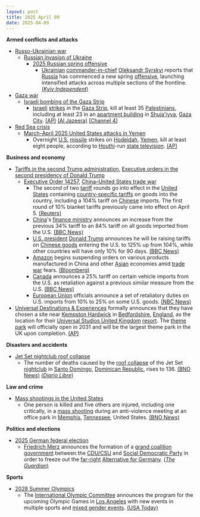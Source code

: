 ```yaml
---
layout: post
title: 2025 April 09
date: 2025-04-09
---
```



**Armed conflicts and attacks**

* [Russo-Ukrainian war](https://en.wikipedia.org/wiki/Russo-Ukrainian_War "Russo-Ukrainian War")
  + [Russian invasion of Ukraine](https://en.wikipedia.org/wiki/Russian_invasion_of_Ukraine "Russian invasion of Ukraine")
    - [2025 Russian spring offensive](https://en.wikipedia.org/wiki/2025_Russian_spring_offensive "2025 Russian spring offensive")
      * [Ukrainian](https://en.wikipedia.org/wiki/Ukraine "Ukraine") [commander-in-chief](https://en.wikipedia.org/wiki/Commander-in-Chief_of_the_Armed_Forces_of_Ukraine "Commander-in-Chief of the Armed Forces of Ukraine") [Oleksandr Syrskyi](https://en.wikipedia.org/wiki/Oleksandr_Syrskyi "Oleksandr Syrskyi") reports that [Russia](https://en.wikipedia.org/wiki/Russia "Russia") has commenced a new spring [offensive](https://en.wikipedia.org/wiki/Offensive_%28military%29 "Offensive (military)"), launching intensified attacks across multiple sections of the frontline. [(*Kyiv Independent*)](https://kyivindependent.com/russias-spring-offensive-has-already-begun-syrskyi-says/)
* [Gaza war](https://en.wikipedia.org/wiki/Gaza_war "Gaza war")
  + [Israeli bombing of the Gaza Strip](https://en.wikipedia.org/wiki/Israeli_bombing_of_the_Gaza_Strip "Israeli bombing of the Gaza Strip")
    - [Israeli](https://en.wikipedia.org/wiki/Israel "Israel") [strikes](https://en.wikipedia.org/wiki/Airstrike "Airstrike") in the [Gaza Strip](https://en.wikipedia.org/wiki/Gaza_Strip "Gaza Strip"), kill at least 35 [Palestinians](https://en.wikipedia.org/wiki/Palestinians "Palestinians"), including at least 23 in an [apartment building](https://en.wikipedia.org/wiki/Apartment_building "Apartment building") in [Shuja'iyya](https://en.wikipedia.org/wiki/Shuja%27iyya "Shuja'iyya"), [Gaza City](https://en.wikipedia.org/wiki/Gaza_City "Gaza City"). [(AP)](https://apnews.com/article/israel-palestinians-hamas-war-news-ceasefire-hostages-04-09-2025-ae1a50218b0679bf1186b259fddbea37) [(Al Jazeera)](https://www.aljazeera.com/news/liveblog/2025/4/9/live-israel-pounds-gaza-closes-unrwa-schools-in-occupied-east-jerusalem) [(Channel 4)](https://www.channel4.com/news/israeli-strike-on-residential-building-in-gaza-kills-at-least-23-people)
* [Red Sea crisis](https://en.wikipedia.org/wiki/Red_Sea_crisis "Red Sea crisis")
  + [March–April 2025 United States attacks in Yemen](https://en.wikipedia.org/wiki/March%E2%80%93April_2025_United_States_attacks_in_Yemen "March–April 2025 United States attacks in Yemen")
    - Overnight [U.S.](https://en.wikipedia.org/wiki/United_States_Armed_Forces "United States Armed Forces") [missile](https://en.wikipedia.org/wiki/Missile "Missile") strikes on [Hodeidah](https://en.wikipedia.org/wiki/Hodeidah "Hodeidah"), [Yemen](https://en.wikipedia.org/wiki/Yemen "Yemen"), kill at least eight people, according to [Houthi](https://en.wikipedia.org/wiki/Houthis "Houthis")-run [state television](https://en.wikipedia.org/wiki/Al-Masirah "Al-Masirah"). [(AP)](https://apnews.com/article/yemen-houthis-us-airstrikes-israel-hamas-war-381023ab9aada27089a07372b310192f)

**Business and economy**

* [Tariffs in the second Trump administration](https://en.wikipedia.org/wiki/Tariffs_in_the_second_Trump_administration "Tariffs in the second Trump administration"), [Executive orders in the second presidency of Donald Trump](https://en.wikipedia.org/wiki/List_of_executive_orders_in_the_second_presidency_of_Donald_Trump "List of executive orders in the second presidency of Donald Trump")
  + [Executive Order 14257](https://en.wikipedia.org/wiki/Executive_Order_14257 "Executive Order 14257"), [China–United States trade war](https://en.wikipedia.org/wiki/China%E2%80%93United_States_trade_war "China–United States trade war")
    - The second of two [tariff](https://en.wikipedia.org/wiki/Tariff "Tariff") rounds go into effect in the [United States](https://en.wikipedia.org/wiki/United_States "United States") containing [country-specific tariffs](https://en.wikipedia.org/wiki/Liberation_Day_tariffs "Liberation Day tariffs") on goods into the country, including a 104% tariff on [Chinese](https://en.wikipedia.org/wiki/China "China") imports. The first round of 10% blanket tariffs previously came into effect on April 5. [(Reuters)](https://www.reuters.com/world/trumps-latest-tariffs-loom-set-deepen-global-trade-war-2025-04-09/)
    - [China](https://en.wikipedia.org/wiki/China "China")'s [finance ministry](https://en.wikipedia.org/wiki/Ministry_of_Finance_%28China%29 "Ministry of Finance (China)") announces an increase from the previous 34% tariff to an 84% tariff on all goods imported from the U.S. [(BBC News)](https://www.bbc.com/news/live/cp8vyy35g3mt?post=asset%3Aa5f6fd43-f285-4cef-8549-4b7ac5c517ef)
    - [U.S. president](https://en.wikipedia.org/wiki/President_of_the_United_States "President of the United States") [Donald Trump](https://en.wikipedia.org/wiki/Donald_Trump "Donald Trump") announces he will be raising tariffs on [Chinese goods](https://en.wikipedia.org/wiki/Economy_of_China "Economy of China") entering the U.S. to 125% up from 104%, while other countries will have only 10% for 90 days. [(BBC News)](https://www.bbc.co.uk/news/live/cp8vyy35g3mt)
    - [Amazon](https://en.wikipedia.org/wiki/Amazon_%28company%29 "Amazon (company)") begins suspending orders on various products manufactured in China and other [Asian](https://en.wikipedia.org/wiki/Asia "Asia") economies amid [trade war](https://en.wikipedia.org/wiki/Trade_war "Trade war") fears. [(Bloomberg)](https://www.bloomberg.com/news/articles/2025-04-09/amazon-cancels-some-inventory-orders-from-china-after-tariffs)
    - [Canada](https://en.wikipedia.org/wiki/Canada "Canada") announces a 25% tariff on certain vehicle imports from the U.S. as retaliation against a previous similar measure from the U.S. [(BBC News)](https://www.bbc.com/news/articles/cedyyll7467o)
    - [European Union](https://en.wikipedia.org/wiki/European_Union "European Union") officials announce a set of retaliatory duties on U.S. imports from 10% to 25% on some U.S. goods. [(NBC News)](https://www.nbcnews.com/politics/trump-administration/live-blog/trump-administration-live-updates-global-tariffs-china-rcna200346#rcrd76703)
* [Universal Destinations & Experiences](https://en.wikipedia.org/wiki/Universal_Destinations_%26_Experiences "Universal Destinations & Experiences") formally announces that they have chosen a site near [Kempston Hardwick](https://en.wikipedia.org/wiki/Kempston_Hardwick "Kempston Hardwick") in [Bedfordshire](https://en.wikipedia.org/wiki/Bedfordshire "Bedfordshire"), [England](https://en.wikipedia.org/wiki/England "England"), as the location for their [Universal Studios United Kingdom](https://en.wikipedia.org/wiki/Universal_Studios_United_Kingdom "Universal Studios United Kingdom") [resort](https://en.wikipedia.org/wiki/Resort "Resort"). The [theme park](https://en.wikipedia.org/wiki/Amusement_park "Amusement park") will officially open in 2031 and will be the largest theme park in the UK upon completion. [(AP)](https://apnews.com/article/universal-theme-park-britain-europe-harry-potter-616ec0d28706470ae92e30b529c955e5)

**Disasters and accidents**

* [Jet Set nightclub roof collapse](https://en.wikipedia.org/wiki/Jet_Set_nightclub_roof_collapse "Jet Set nightclub roof collapse")
  + The number of deaths caused by the [roof collapse](https://en.wikipedia.org/wiki/Structural_integrity_and_failure "Structural integrity and failure") of the Jet Set [nightclub](https://en.wikipedia.org/wiki/Nightclub "Nightclub") in [Santo Domingo](https://en.wikipedia.org/wiki/Santo_Domingo "Santo Domingo"), [Dominican Republic](https://en.wikipedia.org/wiki/Dominican_Republic "Dominican Republic"), rises to 136. [(BNO News)](https://x.com/BNODesk/status/1910088850099089864) [(*Diario Libre*)](https://www.diariolibre.com/actualidad/sucesos/2025/04/09/discoteca-jet-set-fallecidos-se-incrementan-a-98/3066030)

**Law and crime**

* [Mass shootings in the United States](https://en.wikipedia.org/wiki/Mass_shootings_in_the_United_States "Mass shootings in the United States")
  + One person is killed and five others are injured, including one critically, in a [mass shooting](https://en.wikipedia.org/wiki/Mass_shooting "Mass shooting") during an anti-violence meeting at an office park in [Memphis](https://en.wikipedia.org/wiki/Memphis%2C_Tennessee "Memphis, Tennessee"), [Tennessee](https://en.wikipedia.org/wiki/Tennessee "Tennessee"), United States. [(BNO News)](https://bnonews.com/index.php/2025/04/1-dead-5-injured-in-shooting-during-memphis-anti-violence-meeting/)

**Politics and elections**

* [2025 German federal election](https://en.wikipedia.org/wiki/2025_German_federal_election "2025 German federal election")
  + [Friedrich Merz](https://en.wikipedia.org/wiki/Friedrich_Merz "Friedrich Merz") announces the formation of a [grand coalition government](https://en.wikipedia.org/wiki/Grand_coalition_%28Germany%29 "Grand coalition (Germany)") between the [CDU/CSU](https://en.wikipedia.org/wiki/CDU/CSU "CDU/CSU") and [Social Democratic Party](https://en.wikipedia.org/wiki/Social_Democratic_Party_of_Germany "Social Democratic Party of Germany") in order to freeze out the [far-right](https://en.wikipedia.org/wiki/Far-right_politics_in_Germany_%281945%E2%80%93present%29 "Far-right politics in Germany (1945–present)") [Alternative for Germany](https://en.wikipedia.org/wiki/Alternative_for_Germany "Alternative for Germany"). [(*The Guardian*)](https://www.theguardian.com/world/2025/apr/09/conservative-cdu-csu-centre-left-spd-coalition-government-germany)

**Sports**

* [2028 Summer Olympics](https://en.wikipedia.org/wiki/2028_Summer_Olympics "2028 Summer Olympics")
  + The [International Olympic Committee](https://en.wikipedia.org/wiki/International_Olympic_Committee "International Olympic Committee") announces the program for the upcoming Olympic Games in [Los Angeles](https://en.wikipedia.org/wiki/Los_Angeles "Los Angeles") with new events in multiple sports and [mixed gender events](https://en.wikipedia.org/wiki/Mixed-sex_sports "Mixed-sex sports"). [(USA Today)](https://www.usatoday.com/story/sports/olympics/2025/04/09/olympics-2028-mixed-gender-events-golf-gymnastics/83010555007/)
